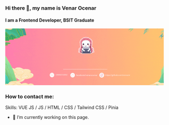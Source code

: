 ### Hi there 👋, my name is Venar Ocenar
#### I am a Frontend Developer,  BSIT Graduate
![I am GitHub Readme Generator's creator](https://github.com/vnrocnr/Venar-Ocenar/blob/main/images/Venar%20A.%20Ocenar%20(1280%20x%20640%20px)%20(2).gif)

### How to contact me:


Skills: VUE JS / JS / HTML / CSS / Tailwind CSS / Pinia 

- 🔭 I’m currently working on this page. 




